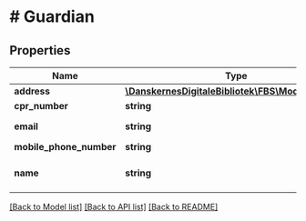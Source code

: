 # # Guardian

## Properties

Name | Type | Description | Notes
------------ | ------------- | ------------- | -------------
**address** | [**\DanskernesDigitaleBibliotek\FBS\Model\Address**](Address.md) |  | [optional]
**cpr_number** | **string** |  |
**email** | **string** | Must be valid |
**mobile_phone_number** | **string** |  | [optional]
**name** | **string** | The full name of the guardian |

[[Back to Model list]](../../README.md#models) [[Back to API list]](../../README.md#endpoints) [[Back to README]](../../README.md)
